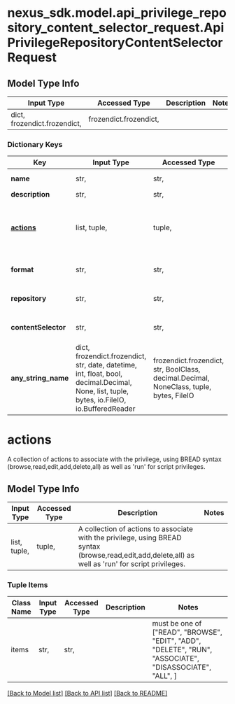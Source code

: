 # nexus_sdk.model.api_privilege_repository_content_selector_request.ApiPrivilegeRepositoryContentSelectorRequest

## Model Type Info
Input Type | Accessed Type | Description | Notes
------------ | ------------- | ------------- | -------------
dict, frozendict.frozendict,  | frozendict.frozendict,  |  | 

### Dictionary Keys
Key | Input Type | Accessed Type | Description | Notes
------------ | ------------- | ------------- | ------------- | -------------
**name** | str,  | str,  | The name of the privilege.  This value cannot be changed. | [optional] 
**description** | str,  | str,  |  | [optional] 
**[actions](#actions)** | list, tuple,  | tuple,  | A collection of actions to associate with the privilege, using BREAD syntax (browse,read,edit,add,delete,all) as well as &#x27;run&#x27; for script privileges. | [optional] 
**format** | str,  | str,  | The repository format (i.e &#x27;nuget&#x27;, &#x27;npm&#x27;) this privilege will grant access to (or * for all). | [optional] 
**repository** | str,  | str,  | The name of the repository this privilege will grant access to (or * for all). | [optional] 
**contentSelector** | str,  | str,  | The name of a content selector that will be used to grant access to content via this privilege. | [optional] 
**any_string_name** | dict, frozendict.frozendict, str, date, datetime, int, float, bool, decimal.Decimal, None, list, tuple, bytes, io.FileIO, io.BufferedReader | frozendict.frozendict, str, BoolClass, decimal.Decimal, NoneClass, tuple, bytes, FileIO | any string name can be used but the value must be the correct type | [optional]

# actions

A collection of actions to associate with the privilege, using BREAD syntax (browse,read,edit,add,delete,all) as well as 'run' for script privileges.

## Model Type Info
Input Type | Accessed Type | Description | Notes
------------ | ------------- | ------------- | -------------
list, tuple,  | tuple,  | A collection of actions to associate with the privilege, using BREAD syntax (browse,read,edit,add,delete,all) as well as &#x27;run&#x27; for script privileges. | 

### Tuple Items
Class Name | Input Type | Accessed Type | Description | Notes
------------- | ------------- | ------------- | ------------- | -------------
items | str,  | str,  |  | must be one of ["READ", "BROWSE", "EDIT", "ADD", "DELETE", "RUN", "ASSOCIATE", "DISASSOCIATE", "ALL", ] 

[[Back to Model list]](../../README.md#documentation-for-models) [[Back to API list]](../../README.md#documentation-for-api-endpoints) [[Back to README]](../../README.md)

